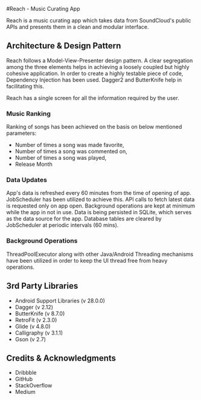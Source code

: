 #Reach - Music Curating App

Reach is a music curating app which takes data from SoundCloud's public APIs and presents them in a clean and modular interface.


## Architecture & Design Pattern

Reach follows a Model-View-Presenter design pattern. A clear segregation among the three elements helps in achieving a loosely coupled but highly cohesive application.
In order to create a highly testable piece of code, Dependency Injection has been used. Dagger2 and ButterKnife help in facilitating this.

Reach has a single screen for all the information required by the user.


### Music Ranking
Ranking of songs has been achieved on the basis on below mentioned parameters:

* Number of times a song was made favorite,
* Number of times a song was commented on,
* Number of times a song was played,
* Release Month

### Data Updates
App's data is refreshed every 60 minutes from the time of opening of app. JobScheduler has been utilized to achieve this. API calls to fetch latest data is requested only on app open. Background operations are kept at minimum while the app in not in use.
Data is being persisted in SQLite, which serves as the data source for the app. Database tables are cleared by JobScheduler at periodic intervals (60 mins).

### Background Operations
ThreadPoolExecutor along with other Java/Android Threading mechanisms have been utilized in order to keep the UI thread free from heavy operations.


## 3rd Party Libraries

* Android Support Libraries (v 28.0.0)
* Dagger (v 2.12)
* ButterKnife (v 8.7.0)
* RetroFit (v 2.3.0)
* Glide (v 4.8.0)
* Calligraphy (v 3.1.1)
* Gson (v 2.7)


## Credits & Acknowledgments

* Dribbble
* GitHub
* StackOverflow
* Medium


